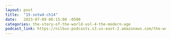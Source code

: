 ```yaml
---
layout: post
title:  "15-sotw4-ch14"
date:   2023-07-09 06:15:00 -0500
categories: the-story-of-the-world-vol-4-the-modern-age
podcast_link: https://nilbus-podcasts.s3.us-east-2.amazonaws.com/the-well-trained-mind/The%20Story%20of%20the%20World%20Vol.%204%20The%20Modern%20Age/15-sotw4-ch14.mp3
---
```

